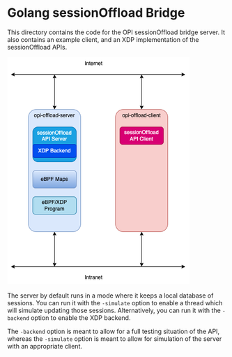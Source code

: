 # Golang sessionOffload Bridge

This directory contains the code for the OPI sessionOffload bridge server. It
also contains an example client, and an XDP implementation of the
sessionOffload APIs.

![sessionOffload XDP Client/Server Example](client-server-xdp.drawio.png)

The server by default runs in a mode where it keeps a local database of
sessions. You can run it with the `-simulate` option to enable a thread
which will simulate updating those sessions. Alternatively, you can run
it with the `-backend` option to enable the XDP backend.

The `-backend` option is meant to allow for a full testing situation of
the API, whereas the `-simulate` option is meant to allow for simulation
of the server with an appropriate client.
